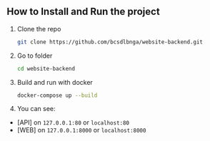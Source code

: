 ## How to Install and Run the project

1. Clone the repo
   ```sh
   git clone https://github.com/bcsdlbnga/website-backend.git
   ```
2. Go to folder
   ```sh
   cd website-backend
   ```
3. Build and run with docker
   ```sh
   docker-compose up --build
   ```
4. You can see:

- [API] on `127.0.0.1:80` or `localhost:80`
- [WEB] on `127.0.0.1:8000` or `localhost:8000`
